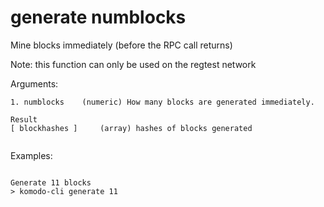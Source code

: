 # generate numblocks

Mine blocks immediately (before the RPC call returns)

Note: this function can only be used on the regtest network


Arguments:
```
1. numblocks    (numeric) How many blocks are generated immediately.

Result
[ blockhashes ]     (array) hashes of blocks generated


```
Examples:
```

Generate 11 blocks
> komodo-cli generate 11
```
